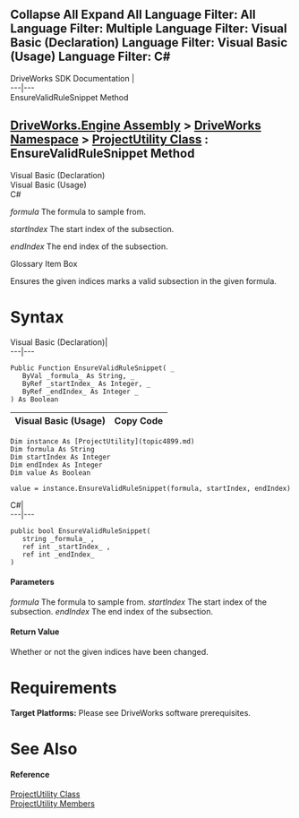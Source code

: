 Collapse All Expand All Language Filter: All  Language Filter: Multiple  Language Filter: Visual Basic (Declaration) Language Filter: Visual Basic (Usage) Language Filter: C#  
---  
DriveWorks SDK Documentation  |   
---|---  
EnsureValidRuleSnippet Method   
  
[DriveWorks.Engine Assembly](topic2156.md) > [DriveWorks Namespace](topic2159.md) > [ProjectUtility Class](topic4899.md) : EnsureValidRuleSnippet Method  
---  
  
Visual Basic (Declaration)    
Visual Basic (Usage)    
C# 

_formula_
    The formula to sample from.

_startIndex_
    The start index of the subsection.

_endIndex_
    The end index of the subsection.

Glossary Item Box

Ensures the given indices marks a valid subsection in the given formula. 

# Syntax

Visual Basic (Declaration)|   
---|---  
      
    
    Public Function EnsureValidRuleSnippet( _
       ByVal _formula_ As String, _
       ByRef _startIndex_ As Integer, _
       ByRef _endIndex_ As Integer _
    ) As Boolean  
  
Visual Basic (Usage)| Copy Code  
---|---  
      
    
    Dim instance As [ProjectUtility](topic4899.md)
    Dim formula As String
    Dim startIndex As Integer
    Dim endIndex As Integer
    Dim value As Boolean
     
    value = instance.EnsureValidRuleSnippet(formula, startIndex, endIndex)  
  
C#|   
---|---  
      
    
    public bool EnsureValidRuleSnippet( 
       string _formula_ ,
       ref int _startIndex_ ,
       ref int _endIndex_
    )  
  
#### Parameters

 _formula_
    The formula to sample from.
_startIndex_
    The start index of the subsection.
_endIndex_
    The end index of the subsection.

#### Return Value

Whether or not the given indices have been changed.

# Requirements

**Target Platforms:** Please see DriveWorks software prerequisites.

# See Also

#### Reference

[ProjectUtility Class](topic4899.md)   
[ProjectUtility Members](topic4900.md)


